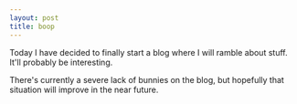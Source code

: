 ```yaml
---
layout: post
title: boop
---
```


Today I have decided to finally start a blog where I will ramble about stuff. It'll probably be interesting.

There's currently a severe lack of bunnies on the blog, but hopefully that situation will improve in the near future.
